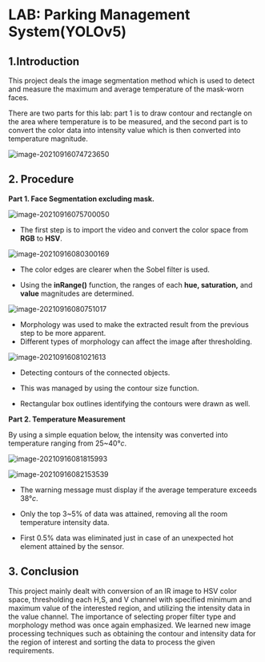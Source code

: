 # LAB: Parking Management System(YOLOv5)

## 1.Introduction

This project deals the image segmentation method which is used to detect and measure the 
maximum and average temperature of the mask-worn faces.

There are two parts for this lab: part 1 is to draw contour and rectangle on the area where temperature is to be measured, and the second part is to convert the color data into intensity value which is then converted into temperature magnitude. 

![image-20210916074723650](https://user-images.githubusercontent.com/84532778/133525877-b0169f6a-9db9-4b73-b93f-d55e67e994b1.png)



## 2. Procedure

**Part 1. Face Segmentation excluding mask.**

![image-20210916075700050](https://user-images.githubusercontent.com/84532778/133525898-c2d5bd08-fbd4-435f-a367-cf452f6e4872.png)

- The first step is to import the video and convert the color space from **RGB** to **HSV**.



![image-20210916080300169](https://user-images.githubusercontent.com/84532778/133525928-a99ca60b-d8b7-44e8-92c8-588728001130.png)

- The color edges are clearer when the Sobel filter is used.

- Using the **inRange()** function, the ranges of each **hue, saturation,** and **value** magnitudes are determined.



![image-20210916080751017](https://user-images.githubusercontent.com/84532778/133525949-c95d9c8a-080c-4de1-9977-e84ac26f4e3c.png)

- Morphology was used to make the extracted result from the previous step to be more apparent. 
- Different types of morphology can affect the image after thresholding. 



![image-20210916081021613](https://user-images.githubusercontent.com/84532778/133525964-d546d92b-9edd-4fa9-a565-08b5625196c8.png)

- Detecting contours of the connected objects.
- This was managed by using the contour size function.

-  Rectangular box outlines identifying the contours were drawn as well.



**Part 2. Temperature Measurement**

By using a simple equation below, the intensity was converted into temperature ranging from 25~40°*c*.

![image-20210916081815993](https://user-images.githubusercontent.com/84532778/133526064-c42c523f-8766-482c-80d2-58592865c636.png)

![image-20210916082153539](https://user-images.githubusercontent.com/84532778/133526095-b2b7cd8f-dc18-47a0-9248-d5e96136139d.png)

- The warning message must display if the average temperature exceeds 38°*c*.

- Only the top 3~5% of data was attained, removing all the room temperature intensity data.
- First 0.5% data was eliminated just in case of an unexpected hot element attained by the sensor.



## 3. Conclusion

This project mainly dealt with conversion of an IR image to HSV color space, thresholding each H,S, and V channel with specified minimum and maximum value of the interested region, and utilizing the intensity data in the value channel. The importance of selecting proper filter type and morphology method was once again emphasized. We learned new image processing techniques such as obtaining the contour and intensity data for the region of interest and sorting the data to process the given requirements. 

